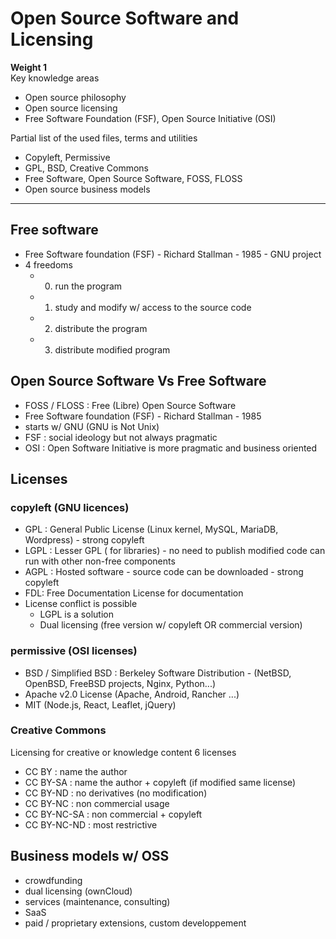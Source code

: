 # Open Source Software and Licensing

**Weight 1**\
Key knowledge areas

- Open source philosophy
- Open source licensing
- Free Software Foundation (FSF), Open Source Initiative (OSI)

Partial list of the used files, terms and utilities

- Copyleft, Permissive
- GPL, BSD, Creative Commons
- Free Software, Open Source Software, FOSS, FLOSS
- Open source business models

---

## Free software

- Free Software foundation (FSF) - Richard Stallman - 1985 - GNU project
- 4 freedoms
  - 0. run the program
  - 1. study and modify w/ access to the source code
  - 2. distribute the program
  - 3. distribute modified program

## Open Source Software Vs Free Software

- FOSS / FLOSS : Free (Libre) Open Source Software
- Free Software foundation (FSF) - Richard Stallman - 1985
- starts w/ GNU (GNU is Not Unix)
- FSF : social ideology but not always pragmatic
- OSI : Open Software Initiative is more pragmatic and business oriented

## Licenses

### copyleft (GNU licences)

- GPL : General Public License (Linux kernel, MySQL, MariaDB, Wordpress) - strong copyleft
- LGPL : Lesser GPL ( for libraries) - no need to publish modified code can run with other non-free components
- AGPL : Hosted software - source code can be downloaded - strong copyleft
- FDL: Free Documentation License for documentation
- License conflict is possible
  - LGPL is a solution
  - Dual licensing (free version w/ copyleft OR commercial version)

### permissive (OSI licenses)

- BSD / Simplified BSD : Berkeley Software Distribution - (NetBSD, OpenBSD, FreeBSD projects, Nginx, Python...)
- Apache v2.0 License (Apache, Android, Rancher ...)
- MIT (Node.js, React, Leaflet, jQuery)

### Creative Commons

Licensing for creative or knowledge content
6 licenses

- CC BY : name the author
- CC BY-SA : name the author + copyleft (if modified same license)
- CC BY-ND : no derivatives (no modification)
- CC BY-NC : non commercial usage
- CC BY-NC-SA : non commercial + copyleft
- CC BY-NC-ND : most restrictive

## Business models w/ OSS

- crowdfunding
- dual licensing (ownCloud)
- services (maintenance, consulting)
- SaaS
- paid / proprietary extensions, custom developpement
